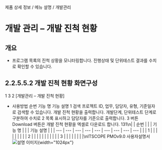 <!--breadcrumb:제품 상세 정보 / 메뉴 설명 / 개발관리--><span class="md-breadcrumb">제품 상세 정보 / 메뉴 설명 / 개발관리</span>
# 개발 관리 – 개발 진척 현황
<!--5th-h2-toc-->
## 개요

- 프로그램 목록의 진척 상황을 모니터링합니다. 진행상태 및 단위테스트 결과를 수치로 확인할 수 있습니다.
## 2.2.5.5.2 개발 진척 현황 화면구성
1
3
2
[개발관리 – 개발 진척 현황]
- 사용방법
순번 기능 명 기능 설명
1 검색 프로젝트 ID, 업무, 담당자, 유형, 기준일자로 검색할 수 있습니다.
개발 진척 현황을 출력합니다. 개발단계, 단위테스트 단계로 구분하여 수치로
2 목록
표시하고 담당자를 기준으로 출력합니다.
3 버튼 Download 버튼은 개발 진척 현황을 엑셀로 다운로드 합니다.
131\n|  | 순번 |  |  | 기능 명 |  |  | 기능 설명 |  |
| --- | --- | --- | --- | --- | --- | --- | --- | --- |
|  | 1 |  |  |  |  |  |  |  |
| 2 |  |  |  |  |  |  |  |  |
|  | 3 |  |  |  |  |  |  |  |\nITSCOPE PMOv9.0 사용자설명서
![설명 이미지](/02_outputs/manual_images/2.2.5.5.2.png){width="1024px"}
